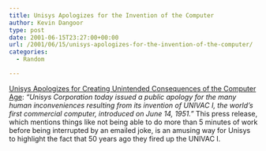 ```yaml
---
title: Unisys Apologizes for the Invention of the Computer
author: Kevin Dangoor
type: post
date: 2001-06-15T23:27:00+00:00
url: /2001/06/15/unisys-apologizes-for-the-invention-of-the-computer/
categories:
  - Random

---
```

[Unisys Apologizes for Creating Unintended Consequences of the Computer Age][1]: _&#8220;Unisys Corporation today issued a public apology for the many human inconveniences resulting from its invention of UNIVAC I, the world&#8217;s first commercial computer, introduced on June 14, 1951.&#8221;_ This press release, which mentions things like not being able to do more than 5 minutes of work before being interrupted by an emailed joke, is an amusing way for Unisys to highlight the fact that 50 years ago they fired up the UNIVAC I.

 [1]: http://www.unisys.com/news/releases/2001/jun/06148026.asp